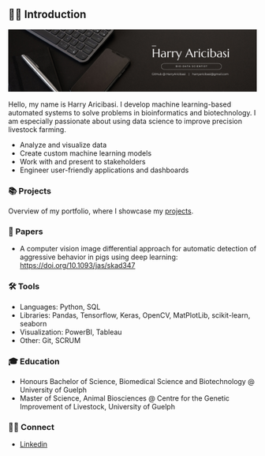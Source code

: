 ## 👋🏼 Introduction

![harryaricibasibanner](https://github.com/HarryAricibasi/HarryAricibasi/blob/4bb4ac3d631b9e2b9bd81c20e9a4dae24fa94c64/harryaricibasibannerv1)

Hello, my name is Harry Aricibasi. I develop machine learning-based automated systems to solve problems in bioinformatics and biotechnology. I am especially passionate about using data science to improve precision livestock farming.

- Analyze and visualize data
- Create custom machine learning models
- Work with and present to stakeholders
- Engineer user-friendly applications and dashboards

### 📚 Projects

Overview of my portfolio, where I showcase my [projects](https://github.com/HarryAricibasi/HarryAricibasi/blob/main/Portfolio.md).

### 📝 Papers

- A computer vision image differential approach for automatic detection of aggressive behavior in pigs using deep learning:
  https://doi.org/10.1093/jas/skad347 

### 🛠️ Tools

- Languages: Python, SQL
- Libraries: Pandas, Tensorflow, Keras, OpenCV, MatPlotLib, scikit-learn, seaborn
- Visualization: PowerBI, Tableau
- Other: Git, SCRUM

### 🎓 Education

- Honours Bachelor of Science, Biomedical Science and Biotechnology @ University of Guelph
- Master of Science, Animal Biosciences @ Centre for the Genetic Improvement of Livestock, University of Guelph

### 🤝🏼 Connect

- [Linkedin](https://www.linkedin.com/in/harry-aricibasi-12a168133/)
